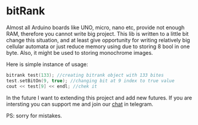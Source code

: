 # bitRank

Almost all Arduino boards like UNO, micro, nano etc, provide not enough RAM, therefore you cannot write big project. This lib is written to a little bit change this situation, and at least give opportunity for writing relatively big cellular automata or just reduce memory using due to storing 8 bool in one byte. Also, it might be used to storing monochrome images.

Here is simple instance of usage:

```c++
bitrank test(133); //creating bitrank object with 133 bites 
test.setBitOn(9, true); //changing bit at 9 index to true value
cout << test[9] << endl; //chek it

```

In the future I want to extending this project and add new futures. If you are intersting you can support me and join our [chat]( https://t.me/fulcanellydev) in telegram.

PS: sorry for mistakes.
